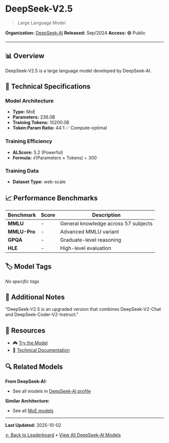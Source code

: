 # DeepSeek-V2.5

> Large Language Model

**Organization:** [DeepSeek-AI](../../labs/deepseek-ai.md)
**Released:** Sep/2024
**Access:** 🟢 Public

---

## 📊 Overview

DeepSeek-V2.5 is a large language model developed by DeepSeek-AI.

## 🔧 Technical Specifications

### Model Architecture
- **Type:** MoE
- **Parameters:** 236.0B
- **Training Tokens:** 10200.0B
- **Token:Param Ratio:** 44:1 ✅ Compute-optimal

### Training Efficiency
- **ALScore:** 5.2 (Powerful)
- **Formula:** √(Parameters × Tokens) ÷ 300

### Training Data
- **Dataset Type:** web-scale

## 📈 Performance Benchmarks

| Benchmark | Score | Description |
|-----------|-------|-------------|
| **MMLU** | - | General knowledge across 57 subjects |
| **MMLU-Pro** | - | Advanced MMLU variant |
| **GPQA** | - | Graduate-level reasoning |
| **HLE** | - | High-level evaluation |

## 🏷️ Model Tags

_No specific tags_

## 📝 Additional Notes

"DeepSeek-V2.5 is an upgraded version that combines DeepSeek-V2-Chat and DeepSeek-Coder-V2-Instruct."

## 🔗 Resources

- 🎮 [Try the Model](https://huggingface.co/deepseek-ai/DeepSeek-V2.5)
- 📄 [Technical Documentation](https://github.com/deepseek-ai/DeepSeek-Coder-V2/blob/main/paper.pdf)

## 🔍 Related Models

**From DeepSeek-AI:**
- See all models in [DeepSeek-AI profile](../../labs/deepseek-ai.md)

**Similar Architecture:**
- See all [MoE models](../../architectures/moe.md)

---

**Last Updated:** 2025-10-02

[← Back to Leaderboard](../../README.md) • [View All DeepSeek-AI Models](../../labs/deepseek-ai.md)

